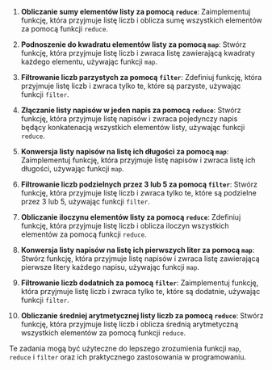 1. **Obliczanie sumy elementów listy za pomocą `reduce`**:
   Zaimplementuj funkcję, która przyjmuje listę liczb i oblicza sumę wszystkich elementów za pomocą funkcji `reduce`.

2. **Podnoszenie do kwadratu elementów listy za pomocą `map`**:
   Stwórz funkcję, która przyjmuje listę liczb i zwraca listę zawierającą kwadraty każdego elementu, używając funkcji `map`.

3. **Filtrowanie liczb parzystych za pomocą `filter`**:
   Zdefiniuj funkcję, która przyjmuje listę liczb i zwraca tylko te, które są parzyste, używając funkcji `filter`.

4. **Złączanie listy napisów w jeden napis za pomocą `reduce`**:
   Stwórz funkcję, która przyjmuje listę napisów i zwraca pojedynczy napis będący konkatenacją wszystkich elementów listy, używając funkcji `reduce`.

5. **Konwersja listy napisów na listę ich długości za pomocą `map`**:
   Zaimplementuj funkcję, która przyjmuje listę napisów i zwraca listę ich długości, używając funkcji `map`.

6. **Filtrowanie liczb podzielnych przez 3 lub 5 za pomocą `filter`**:
   Stwórz funkcję, która przyjmuje listę liczb i zwraca tylko te, które są podzielne przez 3 lub 5, używając funkcji `filter`.

7. **Obliczanie iloczynu elementów listy za pomocą `reduce`**:
   Zdefiniuj funkcję, która przyjmuje listę liczb i oblicza iloczyn wszystkich elementów za pomocą funkcji `reduce`.

8. **Konwersja listy napisów na listę ich pierwszych liter za pomocą `map`**:
   Stwórz funkcję, która przyjmuje listę napisów i zwraca listę zawierającą pierwsze litery każdego napisu, używając funkcji `map`.

9. **Filtrowanie liczb dodatnich za pomocą `filter`**:
   Zaimplementuj funkcję, która przyjmuje listę liczb i zwraca tylko te, które są dodatnie, używając funkcji `filter`.

10. **Obliczanie średniej arytmetycznej listy liczb za pomocą `reduce`**:
    Stwórz funkcję, która przyjmuje listę liczb i oblicza średnią arytmetyczną wszystkich elementów za pomocą funkcji `reduce`.

Te zadania mogą być użyteczne do lepszego zrozumienia funkcji `map`, `reduce` i `filter` oraz ich praktycznego zastosowania w programowaniu.